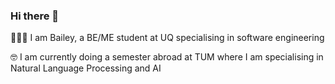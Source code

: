 ### Hi there 👋

👩🏼‍💻 I am Bailey, a BE/ME student at UQ specialising in software engineering 

🤓 I am currently doing a semester abroad at TUM where I am specialising in Natural Language Processing and AI
